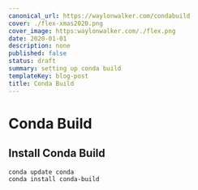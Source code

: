 ```yaml
---
canonical_url: https://waylonwalker.com/condabuild
cover: ./flex-xmas2020.png
cover_image: https:waylonwalker.com/./flex.png
date: 2020-01-01
description: none
published: false
status: draft
summary: setting up conda build
templateKey: blog-post
title: Conda Build
---
```


# Conda Build

## Install Conda Build
``` bash
conda update conda
conda install conda-build
```